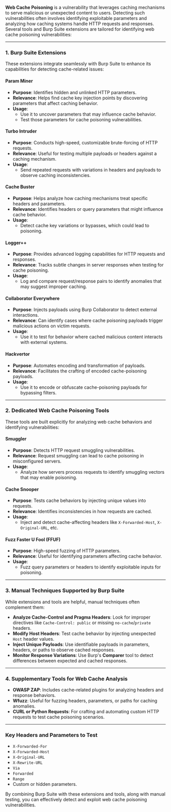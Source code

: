 
**Web Cache Poisoning** is a vulnerability that leverages caching mechanisms to serve malicious or unexpected content to users. Detecting such vulnerabilities often involves identifying exploitable parameters and analyzing how caching systems handle HTTP requests and responses. Several tools and Burp Suite extensions are tailored for identifying web cache poisoning vulnerabilities:

---

### **1. Burp Suite Extensions**
These extensions integrate seamlessly with Burp Suite to enhance its capabilities for detecting cache-related issues:

#### **Param Miner**
- **Purpose**: Identifies hidden and unlinked HTTP parameters.
- **Relevance**: Helps find cache key injection points by discovering parameters that affect caching behavior.
- **Usage**: 
  - Use it to uncover parameters that may influence cache behavior.
  - Test those parameters for cache poisoning vulnerabilities.

#### **Turbo Intruder**
- **Purpose**: Conducts high-speed, customizable brute-forcing of HTTP requests.
- **Relevance**: Useful for testing multiple payloads or headers against a caching mechanism.
- **Usage**: 
  - Send repeated requests with variations in headers and payloads to observe caching inconsistencies.

#### **Cache Buster**
- **Purpose**: Helps analyze how caching mechanisms treat specific headers and parameters.
- **Relevance**: Identifies headers or query parameters that might influence cache behavior.
- **Usage**: 
  - Detect cache key variations or bypasses, which could lead to poisoning.

#### **Logger++**
- **Purpose**: Provides advanced logging capabilities for HTTP requests and responses.
- **Relevance**: Tracks subtle changes in server responses when testing for cache poisoning.
- **Usage**: 
  - Log and compare request/response pairs to identify anomalies that may suggest improper caching.

#### **Collaborator Everywhere**
- **Purpose**: Injects payloads using Burp Collaborator to detect external interactions.
- **Relevance**: Can identify cases where cache poisoning payloads trigger malicious actions on victim requests.
- **Usage**: 
  - Use it to test for behavior where cached malicious content interacts with external systems.

#### **Hackvertor**
- **Purpose**: Automates encoding and transformation of payloads.
- **Relevance**: Facilitates the crafting of encoded cache-poisoning payloads.
- **Usage**: 
  - Use it to encode or obfuscate cache-poisoning payloads for bypassing filters.

---

### **2. Dedicated Web Cache Poisoning Tools**
These tools are built explicitly for analyzing web cache behaviors and identifying vulnerabilities:

#### **Smuggler**
- **Purpose**: Detects HTTP request smuggling vulnerabilities.
- **Relevance**: Request smuggling can lead to cache poisoning in misconfigured servers.
- **Usage**: 
  - Analyze how servers process requests to identify smuggling vectors that may enable poisoning.

#### **Cache Snooper**
- **Purpose**: Tests cache behaviors by injecting unique values into requests.
- **Relevance**: Identifies inconsistencies in how requests are cached.
- **Usage**: 
  - Inject and detect cache-affecting headers like `X-Forwarded-Host`, `X-Original-URL`, etc.

#### **Fuzz Faster U Fool (FFUF)**
- **Purpose**: High-speed fuzzing of HTTP parameters.
- **Relevance**: Useful for identifying parameters affecting cache behavior.
- **Usage**: 
  - Fuzz query parameters or headers to identify exploitable inputs for poisoning.

---

### **3. Manual Techniques Supported by Burp Suite**
While extensions and tools are helpful, manual techniques often complement them:

- **Analyze Cache-Control and Pragma Headers**: Look for improper directives like `Cache-Control: public` or missing `no-cache`/`private` headers.
- **Modify Host Headers**: Test cache behavior by injecting unexpected `Host` header values.
- **Inject Unique Payloads**: Use identifiable payloads in parameters, headers, or paths to observe cached responses.
- **Monitor Response Variations**: Use Burp's **Comparer** tool to detect differences between expected and cached responses.

---

### **4. Supplementary Tools for Web Cache Analysis**
- **OWASP ZAP**: Includes cache-related plugins for analyzing headers and response behaviors.
- **Wfuzz**: Useful for fuzzing headers, parameters, or paths for caching anomalies.
- **CURL or Python Requests**: For crafting and automating custom HTTP requests to test cache poisoning scenarios.

---

### **Key Headers and Parameters to Test**
- `X-Forwarded-For`
- `X-Forwarded-Host`
- `X-Original-URL`
- `X-Rewrite-URL`
- `Via`
- `Forwarded`
- `Range`
- Custom or hidden parameters.

By combining Burp Suite with these extensions and tools, along with manual testing, you can effectively detect and exploit web cache poisoning vulnerabilities.
